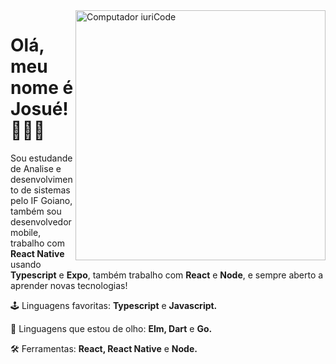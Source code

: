 <img src="https://raw.githubusercontent.com/JosueCesar/JosueCesar/master/image/computer-illustration.png" min-width="400px" max-width="400px" width="400px" align="right" alt="Computador iuriCode">

<h1>Olá, meu nome é Josué! 🙋🏻‍♂️</h1>

<p align="left"> 
  Sou estudande de Analise e desenvolvimento de sistemas pelo IF Goiano, também sou desenvolvedor mobile, trabalho com <strong>React Native</strong> usando <strong>Typescript</strong> e <strong>Expo</strong>, também trabalho com <strong>React</strong> e <strong>Node</strong>, e sempre aberto a aprender novas tecnologias!
</p>

<p align="left">
  🕹 Linguagens favoritas: <strong>Typescript</strong> e <strong>Javascript.</strong>
</p>

<p align="left">
  🎯 Linguagens que estou de olho: <strong>Elm, Dart</strong> e <strong>Go.</strong>
</p>

<p align="left">
  🛠 Ferramentas: <strong>React, React Native</strong> e <strong>Node.</strong>
</p>